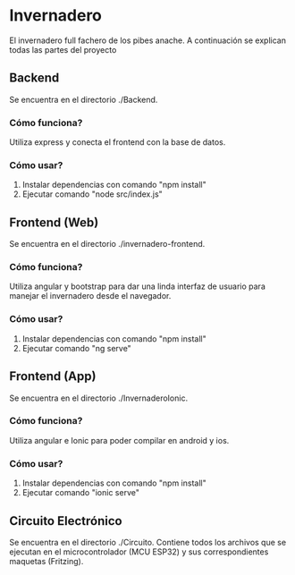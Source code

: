 # Invernadero

El invernadero full fachero de los pibes anache. A continuación se explican todas las partes del proyecto

## Backend

Se encuentra en el directorio ./Backend.

### Cómo funciona?
Utiliza express y conecta el frontend con la base de datos.
### Cómo usar?
1. Instalar dependencias con comando "npm install"
2. Ejecutar comando "node src/index.js"

## Frontend (Web)

Se encuentra en el directorio ./invernadero-frontend.

### Cómo funciona?
Utiliza angular y bootstrap para dar una linda interfaz de usuario para manejar el invernadero desde el navegador.
### Cómo usar?
1. Instalar dependencias con comando "npm install"
2. Ejecutar comando "ng serve"

## Frontend (App)

Se encuentra en el directorio ./InvernaderoIonic.

### Cómo funciona?
Utiliza angular e Ionic para poder compilar en android y ios.
### Cómo usar?
1. Instalar dependencias con comando "npm install"
2. Ejecutar comando "ionic serve"

## Circuito Electrónico

Se encuentra en el directorio ./Circuito. Contiene todos los archivos que se ejecutan en el microcontrolador (MCU ESP32) y sus correspondientes maquetas (Fritzing).
